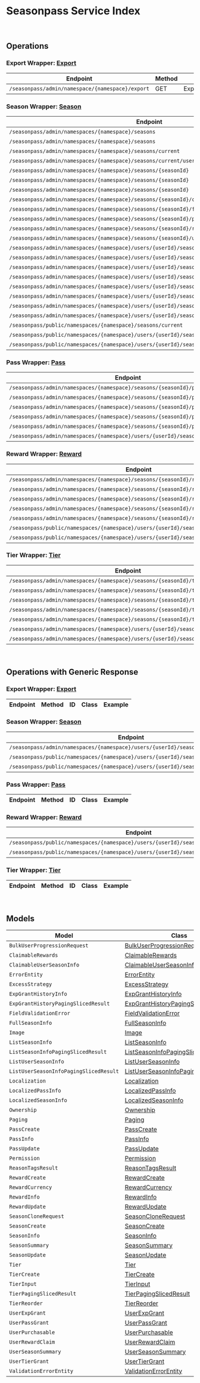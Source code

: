 [//]: # (This code is generated by tool. DO NOT EDIT.)

# Seasonpass Service Index

&nbsp;

## Operations

### Export Wrapper:  [Export](../../apis/AccelByte.Sdk.Api.Seasonpass/Wrapper/Export.cs)
| Endpoint | Method | ID | Class | Example |
|---|---|---|---|---|
| `/seasonpass/admin/namespace/{namespace}/export` | GET | ExportSeason | [ExportSeason](../../apis/AccelByte.Sdk.Api.Seasonpass/Operation/Export/ExportSeason.cs) | [ExportSeason](../../samples/AccelByte.Sdk.Sample.Cli/ApiCommand/Seasonpass/Export/ExportSeason.cs) |

### Season Wrapper:  [Season](../../apis/AccelByte.Sdk.Api.Seasonpass/Wrapper/Season.cs)
| Endpoint | Method | ID | Class | Example |
|---|---|---|---|---|
| `/seasonpass/admin/namespaces/{namespace}/seasons` | GET | QuerySeasons | [QuerySeasons](../../apis/AccelByte.Sdk.Api.Seasonpass/Operation/Season/QuerySeasons.cs) | [QuerySeasons](../../samples/AccelByte.Sdk.Sample.Cli/ApiCommand/Seasonpass/Season/QuerySeasons.cs) |
| `/seasonpass/admin/namespaces/{namespace}/seasons` | POST | CreateSeason | [CreateSeason](../../apis/AccelByte.Sdk.Api.Seasonpass/Operation/Season/CreateSeason.cs) | [CreateSeason](../../samples/AccelByte.Sdk.Sample.Cli/ApiCommand/Seasonpass/Season/CreateSeason.cs) |
| `/seasonpass/admin/namespaces/{namespace}/seasons/current` | GET | GetCurrentSeason | [GetCurrentSeason](../../apis/AccelByte.Sdk.Api.Seasonpass/Operation/Season/GetCurrentSeason.cs) | [GetCurrentSeason](../../samples/AccelByte.Sdk.Sample.Cli/ApiCommand/Seasonpass/Season/GetCurrentSeason.cs) |
| `/seasonpass/admin/namespaces/{namespace}/seasons/current/users/bulk/progression` | POST | BulkGetUserSeasonProgression | [BulkGetUserSeasonProgression](../../apis/AccelByte.Sdk.Api.Seasonpass/Operation/Season/BulkGetUserSeasonProgression.cs) | [BulkGetUserSeasonProgression](../../samples/AccelByte.Sdk.Sample.Cli/ApiCommand/Seasonpass/Season/BulkGetUserSeasonProgression.cs) |
| `/seasonpass/admin/namespaces/{namespace}/seasons/{seasonId}` | GET | GetSeason | [GetSeason](../../apis/AccelByte.Sdk.Api.Seasonpass/Operation/Season/GetSeason.cs) | [GetSeason](../../samples/AccelByte.Sdk.Sample.Cli/ApiCommand/Seasonpass/Season/GetSeason.cs) |
| `/seasonpass/admin/namespaces/{namespace}/seasons/{seasonId}` | DELETE | DeleteSeason | [DeleteSeason](../../apis/AccelByte.Sdk.Api.Seasonpass/Operation/Season/DeleteSeason.cs) | [DeleteSeason](../../samples/AccelByte.Sdk.Sample.Cli/ApiCommand/Seasonpass/Season/DeleteSeason.cs) |
| `/seasonpass/admin/namespaces/{namespace}/seasons/{seasonId}` | PATCH | UpdateSeason | [UpdateSeason](../../apis/AccelByte.Sdk.Api.Seasonpass/Operation/Season/UpdateSeason.cs) | [UpdateSeason](../../samples/AccelByte.Sdk.Sample.Cli/ApiCommand/Seasonpass/Season/UpdateSeason.cs) |
| `/seasonpass/admin/namespaces/{namespace}/seasons/{seasonId}/clone` | POST | CloneSeason | [CloneSeason](../../apis/AccelByte.Sdk.Api.Seasonpass/Operation/Season/CloneSeason.cs) | [CloneSeason](../../samples/AccelByte.Sdk.Sample.Cli/ApiCommand/Seasonpass/Season/CloneSeason.cs) |
| `/seasonpass/admin/namespaces/{namespace}/seasons/{seasonId}/full` | GET | GetFullSeason | [GetFullSeason](../../apis/AccelByte.Sdk.Api.Seasonpass/Operation/Season/GetFullSeason.cs) | [GetFullSeason](../../samples/AccelByte.Sdk.Sample.Cli/ApiCommand/Seasonpass/Season/GetFullSeason.cs) |
| `/seasonpass/admin/namespaces/{namespace}/seasons/{seasonId}/publish` | PUT | PublishSeason | [PublishSeason](../../apis/AccelByte.Sdk.Api.Seasonpass/Operation/Season/PublishSeason.cs) | [PublishSeason](../../samples/AccelByte.Sdk.Sample.Cli/ApiCommand/Seasonpass/Season/PublishSeason.cs) |
| `/seasonpass/admin/namespaces/{namespace}/seasons/{seasonId}/retire` | PUT | RetireSeason | [RetireSeason](../../apis/AccelByte.Sdk.Api.Seasonpass/Operation/Season/RetireSeason.cs) | [RetireSeason](../../samples/AccelByte.Sdk.Sample.Cli/ApiCommand/Seasonpass/Season/RetireSeason.cs) |
| `/seasonpass/admin/namespaces/{namespace}/seasons/{seasonId}/unpublish` | PUT | UnpublishSeason | [UnpublishSeason](../../apis/AccelByte.Sdk.Api.Seasonpass/Operation/Season/UnpublishSeason.cs) | [UnpublishSeason](../../samples/AccelByte.Sdk.Sample.Cli/ApiCommand/Seasonpass/Season/UnpublishSeason.cs) |
| `/seasonpass/admin/namespaces/{namespace}/users/{userId}/seasons` | GET | GetUserParticipatedSeasons | [GetUserParticipatedSeasons](../../apis/AccelByte.Sdk.Api.Seasonpass/Operation/Season/GetUserParticipatedSeasons.cs) | [GetUserParticipatedSeasons](../../samples/AccelByte.Sdk.Sample.Cli/ApiCommand/Seasonpass/Season/GetUserParticipatedSeasons.cs) |
| `/seasonpass/admin/namespaces/{namespace}/users/{userId}/seasons/current/passes/ownership/any` | GET | ExistsAnyPassByPassCodes | [ExistsAnyPassByPassCodes](../../apis/AccelByte.Sdk.Api.Seasonpass/Operation/Season/ExistsAnyPassByPassCodes.cs) | [ExistsAnyPassByPassCodes](../../samples/AccelByte.Sdk.Sample.Cli/ApiCommand/Seasonpass/Season/ExistsAnyPassByPassCodes.cs) |
| `/seasonpass/admin/namespaces/{namespace}/users/{userId}/seasons/current/progression` | GET | GetCurrentUserSeasonProgression | [GetCurrentUserSeasonProgression](../../apis/AccelByte.Sdk.Api.Seasonpass/Operation/Season/GetCurrentUserSeasonProgression.cs) | [GetCurrentUserSeasonProgression](../../samples/AccelByte.Sdk.Sample.Cli/ApiCommand/Seasonpass/Season/GetCurrentUserSeasonProgression.cs) |
| `/seasonpass/admin/namespaces/{namespace}/users/{userId}/seasons/current/purchasable` | POST | CheckSeasonPurchasable | [CheckSeasonPurchasable](../../apis/AccelByte.Sdk.Api.Seasonpass/Operation/Season/CheckSeasonPurchasable.cs) | [CheckSeasonPurchasable](../../samples/AccelByte.Sdk.Sample.Cli/ApiCommand/Seasonpass/Season/CheckSeasonPurchasable.cs) |
| `/seasonpass/admin/namespaces/{namespace}/users/{userId}/seasons/current/reset` | DELETE | ResetUserSeason | [ResetUserSeason](../../apis/AccelByte.Sdk.Api.Seasonpass/Operation/Season/ResetUserSeason.cs) | [ResetUserSeason](../../samples/AccelByte.Sdk.Sample.Cli/ApiCommand/Seasonpass/Season/ResetUserSeason.cs) |
| `/seasonpass/admin/namespaces/{namespace}/users/{userId}/seasons/exp/history` | GET | QueryUserExpGrantHistory | [QueryUserExpGrantHistory](../../apis/AccelByte.Sdk.Api.Seasonpass/Operation/Season/QueryUserExpGrantHistory.cs) | [QueryUserExpGrantHistory](../../samples/AccelByte.Sdk.Sample.Cli/ApiCommand/Seasonpass/Season/QueryUserExpGrantHistory.cs) |
| `/seasonpass/admin/namespaces/{namespace}/users/{userId}/seasons/exp/history/tags` | GET | QueryUserExpGrantHistoryTag | [QueryUserExpGrantHistoryTag](../../apis/AccelByte.Sdk.Api.Seasonpass/Operation/Season/QueryUserExpGrantHistoryTag.cs) | [QueryUserExpGrantHistoryTag](../../samples/AccelByte.Sdk.Sample.Cli/ApiCommand/Seasonpass/Season/QueryUserExpGrantHistoryTag.cs) |
| `/seasonpass/admin/namespaces/{namespace}/users/{userId}/seasons/{seasonId}/data` | GET | GetUserSeason | [GetUserSeason](../../apis/AccelByte.Sdk.Api.Seasonpass/Operation/Season/GetUserSeason.cs) | [GetUserSeason](../../samples/AccelByte.Sdk.Sample.Cli/ApiCommand/Seasonpass/Season/GetUserSeason.cs) |
| `/seasonpass/public/namespaces/{namespace}/seasons/current` | GET | PublicGetCurrentSeason | [PublicGetCurrentSeason](../../apis/AccelByte.Sdk.Api.Seasonpass/Operation/Season/PublicGetCurrentSeason.cs) | [PublicGetCurrentSeason](../../samples/AccelByte.Sdk.Sample.Cli/ApiCommand/Seasonpass/Season/PublicGetCurrentSeason.cs) |
| `/seasonpass/public/namespaces/{namespace}/users/{userId}/seasons/current/data` | GET | PublicGetCurrentUserSeason | [PublicGetCurrentUserSeason](../../apis/AccelByte.Sdk.Api.Seasonpass/Operation/Season/PublicGetCurrentUserSeason.cs) | [PublicGetCurrentUserSeason](../../samples/AccelByte.Sdk.Sample.Cli/ApiCommand/Seasonpass/Season/PublicGetCurrentUserSeason.cs) |
| `/seasonpass/public/namespaces/{namespace}/users/{userId}/seasons/{seasonId}/data` | GET | PublicGetUserSeason | [PublicGetUserSeason](../../apis/AccelByte.Sdk.Api.Seasonpass/Operation/Season/PublicGetUserSeason.cs) | [PublicGetUserSeason](../../samples/AccelByte.Sdk.Sample.Cli/ApiCommand/Seasonpass/Season/PublicGetUserSeason.cs) |

### Pass Wrapper:  [Pass](../../apis/AccelByte.Sdk.Api.Seasonpass/Wrapper/Pass.cs)
| Endpoint | Method | ID | Class | Example |
|---|---|---|---|---|
| `/seasonpass/admin/namespaces/{namespace}/seasons/{seasonId}/passes` | GET | QueryPasses | [QueryPasses](../../apis/AccelByte.Sdk.Api.Seasonpass/Operation/Pass/QueryPasses.cs) | [QueryPasses](../../samples/AccelByte.Sdk.Sample.Cli/ApiCommand/Seasonpass/Pass/QueryPasses.cs) |
| `/seasonpass/admin/namespaces/{namespace}/seasons/{seasonId}/passes` | POST | CreatePass | [CreatePass](../../apis/AccelByte.Sdk.Api.Seasonpass/Operation/Pass/CreatePass.cs) | [CreatePass](../../samples/AccelByte.Sdk.Sample.Cli/ApiCommand/Seasonpass/Pass/CreatePass.cs) |
| `/seasonpass/admin/namespaces/{namespace}/seasons/{seasonId}/passes/{code}` | GET | GetPass | [GetPass](../../apis/AccelByte.Sdk.Api.Seasonpass/Operation/Pass/GetPass.cs) | [GetPass](../../samples/AccelByte.Sdk.Sample.Cli/ApiCommand/Seasonpass/Pass/GetPass.cs) |
| `/seasonpass/admin/namespaces/{namespace}/seasons/{seasonId}/passes/{code}` | DELETE | DeletePass | [DeletePass](../../apis/AccelByte.Sdk.Api.Seasonpass/Operation/Pass/DeletePass.cs) | [DeletePass](../../samples/AccelByte.Sdk.Sample.Cli/ApiCommand/Seasonpass/Pass/DeletePass.cs) |
| `/seasonpass/admin/namespaces/{namespace}/seasons/{seasonId}/passes/{code}` | PATCH | UpdatePass | [UpdatePass](../../apis/AccelByte.Sdk.Api.Seasonpass/Operation/Pass/UpdatePass.cs) | [UpdatePass](../../samples/AccelByte.Sdk.Sample.Cli/ApiCommand/Seasonpass/Pass/UpdatePass.cs) |
| `/seasonpass/admin/namespaces/{namespace}/users/{userId}/seasons/current/passes` | POST | GrantUserPass | [GrantUserPass](../../apis/AccelByte.Sdk.Api.Seasonpass/Operation/Pass/GrantUserPass.cs) | [GrantUserPass](../../samples/AccelByte.Sdk.Sample.Cli/ApiCommand/Seasonpass/Pass/GrantUserPass.cs) |

### Reward Wrapper:  [Reward](../../apis/AccelByte.Sdk.Api.Seasonpass/Wrapper/Reward.cs)
| Endpoint | Method | ID | Class | Example |
|---|---|---|---|---|
| `/seasonpass/admin/namespaces/{namespace}/seasons/{seasonId}/rewards` | GET | QueryRewards | [QueryRewards](../../apis/AccelByte.Sdk.Api.Seasonpass/Operation/Reward/QueryRewards.cs) | [QueryRewards](../../samples/AccelByte.Sdk.Sample.Cli/ApiCommand/Seasonpass/Reward/QueryRewards.cs) |
| `/seasonpass/admin/namespaces/{namespace}/seasons/{seasonId}/rewards` | POST | CreateReward | [CreateReward](../../apis/AccelByte.Sdk.Api.Seasonpass/Operation/Reward/CreateReward.cs) | [CreateReward](../../samples/AccelByte.Sdk.Sample.Cli/ApiCommand/Seasonpass/Reward/CreateReward.cs) |
| `/seasonpass/admin/namespaces/{namespace}/seasons/{seasonId}/rewards/{code}` | GET | GetReward | [GetReward](../../apis/AccelByte.Sdk.Api.Seasonpass/Operation/Reward/GetReward.cs) | [GetReward](../../samples/AccelByte.Sdk.Sample.Cli/ApiCommand/Seasonpass/Reward/GetReward.cs) |
| `/seasonpass/admin/namespaces/{namespace}/seasons/{seasonId}/rewards/{code}` | DELETE | DeleteReward | [DeleteReward](../../apis/AccelByte.Sdk.Api.Seasonpass/Operation/Reward/DeleteReward.cs) | [DeleteReward](../../samples/AccelByte.Sdk.Sample.Cli/ApiCommand/Seasonpass/Reward/DeleteReward.cs) |
| `/seasonpass/admin/namespaces/{namespace}/seasons/{seasonId}/rewards/{code}` | PATCH | UpdateReward | [UpdateReward](../../apis/AccelByte.Sdk.Api.Seasonpass/Operation/Reward/UpdateReward.cs) | [UpdateReward](../../samples/AccelByte.Sdk.Sample.Cli/ApiCommand/Seasonpass/Reward/UpdateReward.cs) |
| `/seasonpass/public/namespaces/{namespace}/users/{userId}/seasons/current/rewards` | POST | PublicClaimUserReward | [PublicClaimUserReward](../../apis/AccelByte.Sdk.Api.Seasonpass/Operation/Reward/PublicClaimUserReward.cs) | [PublicClaimUserReward](../../samples/AccelByte.Sdk.Sample.Cli/ApiCommand/Seasonpass/Reward/PublicClaimUserReward.cs) |
| `/seasonpass/public/namespaces/{namespace}/users/{userId}/seasons/current/rewards/bulk` | POST | PublicBulkClaimUserRewards | [PublicBulkClaimUserRewards](../../apis/AccelByte.Sdk.Api.Seasonpass/Operation/Reward/PublicBulkClaimUserRewards.cs) | [PublicBulkClaimUserRewards](../../samples/AccelByte.Sdk.Sample.Cli/ApiCommand/Seasonpass/Reward/PublicBulkClaimUserRewards.cs) |

### Tier Wrapper:  [Tier](../../apis/AccelByte.Sdk.Api.Seasonpass/Wrapper/Tier.cs)
| Endpoint | Method | ID | Class | Example |
|---|---|---|---|---|
| `/seasonpass/admin/namespaces/{namespace}/seasons/{seasonId}/tiers` | GET | QueryTiers | [QueryTiers](../../apis/AccelByte.Sdk.Api.Seasonpass/Operation/Tier/QueryTiers.cs) | [QueryTiers](../../samples/AccelByte.Sdk.Sample.Cli/ApiCommand/Seasonpass/Tier/QueryTiers.cs) |
| `/seasonpass/admin/namespaces/{namespace}/seasons/{seasonId}/tiers` | POST | CreateTier | [CreateTier](../../apis/AccelByte.Sdk.Api.Seasonpass/Operation/Tier/CreateTier.cs) | [CreateTier](../../samples/AccelByte.Sdk.Sample.Cli/ApiCommand/Seasonpass/Tier/CreateTier.cs) |
| `/seasonpass/admin/namespaces/{namespace}/seasons/{seasonId}/tiers/{id}` | PUT | UpdateTier | [UpdateTier](../../apis/AccelByte.Sdk.Api.Seasonpass/Operation/Tier/UpdateTier.cs) | [UpdateTier](../../samples/AccelByte.Sdk.Sample.Cli/ApiCommand/Seasonpass/Tier/UpdateTier.cs) |
| `/seasonpass/admin/namespaces/{namespace}/seasons/{seasonId}/tiers/{id}` | DELETE | DeleteTier | [DeleteTier](../../apis/AccelByte.Sdk.Api.Seasonpass/Operation/Tier/DeleteTier.cs) | [DeleteTier](../../samples/AccelByte.Sdk.Sample.Cli/ApiCommand/Seasonpass/Tier/DeleteTier.cs) |
| `/seasonpass/admin/namespaces/{namespace}/seasons/{seasonId}/tiers/{id}/reorder` | PUT | ReorderTier | [ReorderTier](../../apis/AccelByte.Sdk.Api.Seasonpass/Operation/Tier/ReorderTier.cs) | [ReorderTier](../../samples/AccelByte.Sdk.Sample.Cli/ApiCommand/Seasonpass/Tier/ReorderTier.cs) |
| `/seasonpass/admin/namespaces/{namespace}/users/{userId}/seasons/current/exp` | POST | GrantUserExp | [GrantUserExp](../../apis/AccelByte.Sdk.Api.Seasonpass/Operation/Tier/GrantUserExp.cs) | [GrantUserExp](../../samples/AccelByte.Sdk.Sample.Cli/ApiCommand/Seasonpass/Tier/GrantUserExp.cs) |
| `/seasonpass/admin/namespaces/{namespace}/users/{userId}/seasons/current/tiers` | POST | GrantUserTier | [GrantUserTier](../../apis/AccelByte.Sdk.Api.Seasonpass/Operation/Tier/GrantUserTier.cs) | [GrantUserTier](../../samples/AccelByte.Sdk.Sample.Cli/ApiCommand/Seasonpass/Tier/GrantUserTier.cs) |


&nbsp;

## Operations with Generic Response

### Export Wrapper:  [Export](../../apis/AccelByte.Sdk.Api.Seasonpass/Wrapper/Export.cs)
| Endpoint | Method | ID | Class | Example |
|---|---|---|---|---|

### Season Wrapper:  [Season](../../apis/AccelByte.Sdk.Api.Seasonpass/Wrapper/Season.cs)
| Endpoint | Method | ID | Class | Example |
|---|---|---|---|---|
| `/seasonpass/admin/namespaces/{namespace}/users/{userId}/seasons/{seasonId}/data` | GET | GetUserSeason | [GetUserSeason](../../apis/AccelByte.Sdk.Api.Seasonpass/Operation/Season/GetUserSeason.cs) | [GetUserSeason](../../samples/AccelByte.Sdk.Sample.Cli/ApiCommand/Seasonpass/Season/GetUserSeason.cs) |
| `/seasonpass/public/namespaces/{namespace}/users/{userId}/seasons/current/data` | GET | PublicGetCurrentUserSeason | [PublicGetCurrentUserSeason](../../apis/AccelByte.Sdk.Api.Seasonpass/Operation/Season/PublicGetCurrentUserSeason.cs) | [PublicGetCurrentUserSeason](../../samples/AccelByte.Sdk.Sample.Cli/ApiCommand/Seasonpass/Season/PublicGetCurrentUserSeason.cs) |
| `/seasonpass/public/namespaces/{namespace}/users/{userId}/seasons/{seasonId}/data` | GET | PublicGetUserSeason | [PublicGetUserSeason](../../apis/AccelByte.Sdk.Api.Seasonpass/Operation/Season/PublicGetUserSeason.cs) | [PublicGetUserSeason](../../samples/AccelByte.Sdk.Sample.Cli/ApiCommand/Seasonpass/Season/PublicGetUserSeason.cs) |

### Pass Wrapper:  [Pass](../../apis/AccelByte.Sdk.Api.Seasonpass/Wrapper/Pass.cs)
| Endpoint | Method | ID | Class | Example |
|---|---|---|---|---|

### Reward Wrapper:  [Reward](../../apis/AccelByte.Sdk.Api.Seasonpass/Wrapper/Reward.cs)
| Endpoint | Method | ID | Class | Example |
|---|---|---|---|---|
| `/seasonpass/public/namespaces/{namespace}/users/{userId}/seasons/current/rewards` | POST | PublicClaimUserReward | [PublicClaimUserReward](../../apis/AccelByte.Sdk.Api.Seasonpass/Operation/Reward/PublicClaimUserReward.cs) | [PublicClaimUserReward](../../samples/AccelByte.Sdk.Sample.Cli/ApiCommand/Seasonpass/Reward/PublicClaimUserReward.cs) |
| `/seasonpass/public/namespaces/{namespace}/users/{userId}/seasons/current/rewards/bulk` | POST | PublicBulkClaimUserRewards | [PublicBulkClaimUserRewards](../../apis/AccelByte.Sdk.Api.Seasonpass/Operation/Reward/PublicBulkClaimUserRewards.cs) | [PublicBulkClaimUserRewards](../../samples/AccelByte.Sdk.Sample.Cli/ApiCommand/Seasonpass/Reward/PublicBulkClaimUserRewards.cs) |

### Tier Wrapper:  [Tier](../../apis/AccelByte.Sdk.Api.Seasonpass/Wrapper/Tier.cs)
| Endpoint | Method | ID | Class | Example |
|---|---|---|---|---|


&nbsp;

## Models

| Model | Class |
|---|---|
| `BulkUserProgressionRequest` | [BulkUserProgressionRequest](../../apis/AccelByte.Sdk.Api.Seasonpass/Model/BulkUserProgressionRequest.cs) |
| `ClaimableRewards` | [ClaimableRewards](../../apis/AccelByte.Sdk.Api.Seasonpass/Model/ClaimableRewards.cs) |
| `ClaimableUserSeasonInfo` | [ClaimableUserSeasonInfo](../../apis/AccelByte.Sdk.Api.Seasonpass/Model/ClaimableUserSeasonInfo.cs) |
| `ErrorEntity` | [ErrorEntity](../../apis/AccelByte.Sdk.Api.Seasonpass/Model/ErrorEntity.cs) |
| `ExcessStrategy` | [ExcessStrategy](../../apis/AccelByte.Sdk.Api.Seasonpass/Model/ExcessStrategy.cs) |
| `ExpGrantHistoryInfo` | [ExpGrantHistoryInfo](../../apis/AccelByte.Sdk.Api.Seasonpass/Model/ExpGrantHistoryInfo.cs) |
| `ExpGrantHistoryPagingSlicedResult` | [ExpGrantHistoryPagingSlicedResult](../../apis/AccelByte.Sdk.Api.Seasonpass/Model/ExpGrantHistoryPagingSlicedResult.cs) |
| `FieldValidationError` | [FieldValidationError](../../apis/AccelByte.Sdk.Api.Seasonpass/Model/FieldValidationError.cs) |
| `FullSeasonInfo` | [FullSeasonInfo](../../apis/AccelByte.Sdk.Api.Seasonpass/Model/FullSeasonInfo.cs) |
| `Image` | [Image](../../apis/AccelByte.Sdk.Api.Seasonpass/Model/Image.cs) |
| `ListSeasonInfo` | [ListSeasonInfo](../../apis/AccelByte.Sdk.Api.Seasonpass/Model/ListSeasonInfo.cs) |
| `ListSeasonInfoPagingSlicedResult` | [ListSeasonInfoPagingSlicedResult](../../apis/AccelByte.Sdk.Api.Seasonpass/Model/ListSeasonInfoPagingSlicedResult.cs) |
| `ListUserSeasonInfo` | [ListUserSeasonInfo](../../apis/AccelByte.Sdk.Api.Seasonpass/Model/ListUserSeasonInfo.cs) |
| `ListUserSeasonInfoPagingSlicedResult` | [ListUserSeasonInfoPagingSlicedResult](../../apis/AccelByte.Sdk.Api.Seasonpass/Model/ListUserSeasonInfoPagingSlicedResult.cs) |
| `Localization` | [Localization](../../apis/AccelByte.Sdk.Api.Seasonpass/Model/Localization.cs) |
| `LocalizedPassInfo` | [LocalizedPassInfo](../../apis/AccelByte.Sdk.Api.Seasonpass/Model/LocalizedPassInfo.cs) |
| `LocalizedSeasonInfo` | [LocalizedSeasonInfo](../../apis/AccelByte.Sdk.Api.Seasonpass/Model/LocalizedSeasonInfo.cs) |
| `Ownership` | [Ownership](../../apis/AccelByte.Sdk.Api.Seasonpass/Model/Ownership.cs) |
| `Paging` | [Paging](../../apis/AccelByte.Sdk.Api.Seasonpass/Model/Paging.cs) |
| `PassCreate` | [PassCreate](../../apis/AccelByte.Sdk.Api.Seasonpass/Model/PassCreate.cs) |
| `PassInfo` | [PassInfo](../../apis/AccelByte.Sdk.Api.Seasonpass/Model/PassInfo.cs) |
| `PassUpdate` | [PassUpdate](../../apis/AccelByte.Sdk.Api.Seasonpass/Model/PassUpdate.cs) |
| `Permission` | [Permission](../../apis/AccelByte.Sdk.Api.Seasonpass/Model/Permission.cs) |
| `ReasonTagsResult` | [ReasonTagsResult](../../apis/AccelByte.Sdk.Api.Seasonpass/Model/ReasonTagsResult.cs) |
| `RewardCreate` | [RewardCreate](../../apis/AccelByte.Sdk.Api.Seasonpass/Model/RewardCreate.cs) |
| `RewardCurrency` | [RewardCurrency](../../apis/AccelByte.Sdk.Api.Seasonpass/Model/RewardCurrency.cs) |
| `RewardInfo` | [RewardInfo](../../apis/AccelByte.Sdk.Api.Seasonpass/Model/RewardInfo.cs) |
| `RewardUpdate` | [RewardUpdate](../../apis/AccelByte.Sdk.Api.Seasonpass/Model/RewardUpdate.cs) |
| `SeasonCloneRequest` | [SeasonCloneRequest](../../apis/AccelByte.Sdk.Api.Seasonpass/Model/SeasonCloneRequest.cs) |
| `SeasonCreate` | [SeasonCreate](../../apis/AccelByte.Sdk.Api.Seasonpass/Model/SeasonCreate.cs) |
| `SeasonInfo` | [SeasonInfo](../../apis/AccelByte.Sdk.Api.Seasonpass/Model/SeasonInfo.cs) |
| `SeasonSummary` | [SeasonSummary](../../apis/AccelByte.Sdk.Api.Seasonpass/Model/SeasonSummary.cs) |
| `SeasonUpdate` | [SeasonUpdate](../../apis/AccelByte.Sdk.Api.Seasonpass/Model/SeasonUpdate.cs) |
| `Tier` | [Tier](../../apis/AccelByte.Sdk.Api.Seasonpass/Model/Tier.cs) |
| `TierCreate` | [TierCreate](../../apis/AccelByte.Sdk.Api.Seasonpass/Model/TierCreate.cs) |
| `TierInput` | [TierInput](../../apis/AccelByte.Sdk.Api.Seasonpass/Model/TierInput.cs) |
| `TierPagingSlicedResult` | [TierPagingSlicedResult](../../apis/AccelByte.Sdk.Api.Seasonpass/Model/TierPagingSlicedResult.cs) |
| `TierReorder` | [TierReorder](../../apis/AccelByte.Sdk.Api.Seasonpass/Model/TierReorder.cs) |
| `UserExpGrant` | [UserExpGrant](../../apis/AccelByte.Sdk.Api.Seasonpass/Model/UserExpGrant.cs) |
| `UserPassGrant` | [UserPassGrant](../../apis/AccelByte.Sdk.Api.Seasonpass/Model/UserPassGrant.cs) |
| `UserPurchasable` | [UserPurchasable](../../apis/AccelByte.Sdk.Api.Seasonpass/Model/UserPurchasable.cs) |
| `UserRewardClaim` | [UserRewardClaim](../../apis/AccelByte.Sdk.Api.Seasonpass/Model/UserRewardClaim.cs) |
| `UserSeasonSummary` | [UserSeasonSummary](../../apis/AccelByte.Sdk.Api.Seasonpass/Model/UserSeasonSummary.cs) |
| `UserTierGrant` | [UserTierGrant](../../apis/AccelByte.Sdk.Api.Seasonpass/Model/UserTierGrant.cs) |
| `ValidationErrorEntity` | [ValidationErrorEntity](../../apis/AccelByte.Sdk.Api.Seasonpass/Model/ValidationErrorEntity.cs) |
